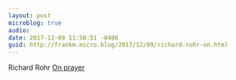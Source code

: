 ```yaml
---
layout: post
microblog: true
audio: 
date: 2017-12-09 11:50:51 -0400
guid: http://frankm.micro.blog/2017/12/09/richard-rohr-on.html
---
```

Richard Rohr [On prayer](http://the-narthex.org/2017/12/09/prayer/)
